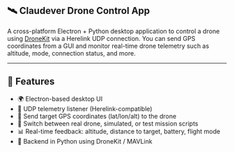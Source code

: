 ## 🛰️ Claudever Drone Control App

A cross-platform Electron + Python desktop application to control a drone using [DroneKit](https://github.com/dronekit/dronekit-python) via a Herelink UDP connection. You can send GPS coordinates from a GUI and monitor real-time drone telemetry such as altitude, mode, connection status, and more.

---

## 🚀 Features

- 🌍 Electron-based desktop UI  
- 📡 UDP telemetry listener (Herelink-compatible)  
- 🎯 Send target GPS coordinates (lat/lon/alt) to the drone  
- 🔄 Switch between real drone, simulated, or test mission scripts  
- 📊 Real-time feedback: altitude, distance to target, battery, flight mode  
- 🧠 Backend in Python using DroneKit / MAVLink  
